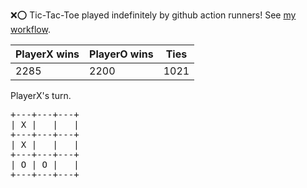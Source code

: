 :x::o: Tic-Tac-Toe played indefinitely by github action runners! See [my workflow](.github/workflows/play.yaml).

|PlayerX wins|PlayerO wins|Ties|
|-|-|-|
|2285|2200|1021|

PlayerX's turn.

<pre>
+---+---+---+
| X |   |   |
+---+---+---+
| X |   |   |
+---+---+---+
| O | O |   |
+---+---+---+
</pre>